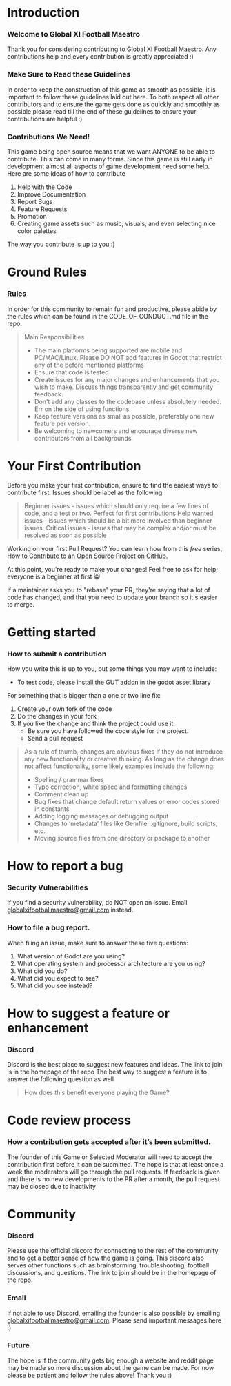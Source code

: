 # Introduction

### Welcome to Global XI Football Maestro 

Thank you for considering contributing to Global XI Football Maestro. Any contributions help and every contribution is greatly appreciated :)

### Make Sure to Read these Guidelines

In order to keep the construction of this game as smooth as possible, it is important to follow these guidelines laid out here. To both respect all other contributors and to ensure the game gets done as quickly and smoothly as possible please read till the end of these guidelines to ensure your contributions are helpful :)

### Contributions We Need!

This game being open source means that we want ANYONE to be able to contribute. This can come in many forms. Since this game is still early in development almost all aspects of game development need some help. Here are some ideas of how to contribute
1. Help with the Code
2. Improve Documentation
3. Report Bugs
4. Feature Requests
5. Promotion
6. Creating game assets such as music, visuals, and even selecting nice color palettes

The way you contribute is up to you :)


# Ground Rules
### Rules

In order for this community to remain fun and productive, please abide by the rules which can be found in the CODE_OF_CONDUCT.md file in the repo.

> Main Responsibilities
> * The main platforms being supported are mobile and PC/MAC/Linux. Please DO NOT add features in Godot that restrict any of the before mentioned platforms
> * Ensure that code is tested 
> * Create issues for any major changes and enhancements that you wish to make. Discuss things transparently and get community feedback.
> * Don't add any classes to the codebase unless absolutely needed. Err on the side of using functions.
> * Keep feature versions as small as possible, preferably one new feature per version.
> * Be welcoming to newcomers and encourage diverse new contributors from all backgrounds. 

# Your First Contribution
Before you make your first contribution, ensure to find the easiest ways to contribute first. Issues should be label as the following

> Beginner issues - issues which should only require a few lines of code, and a test or two. Perfect for first contributions
> Help wanted issues - issues which should be a bit more involved than beginner issues.
> Critical issues - issues that may be complex and/or must be resolved as soon as possible


Working on your first Pull Request? You can learn how from this *free* series, [How to Contribute to an Open Source Project on GitHub](https://egghead.io/series/how-to-contribute-to-an-open-source-project-on-github).



At this point, you're ready to make your changes! Feel free to ask for help; everyone is a beginner at first :smile_cat:

If a maintainer asks you to "rebase" your PR, they're saying that a lot of code has changed, and that you need to update your branch so it's easier to merge.

# Getting started
### How to submit a contribution
How you write this is up to you, but some things you may want to include:


* To test code, please install the GUT addon in the godot asset library


For something that is bigger than a one or two line fix:

1. Create your own fork of the code
2. Do the changes in your fork
3. If you like the change and think the project could use it:
    * Be sure you have followed the code style for the project.
    * Send a pull request



>As a rule of thumb, changes are obvious fixes if they do not introduce any new functionality or creative thinking. As long as the change does not affect functionality, some likely examples include the following:
>* Spelling / grammar fixes
>* Typo correction, white space and formatting changes
>* Comment clean up
>* Bug fixes that change default return values or error codes stored in constants
>* Adding logging messages or debugging output
>* Changes to ‘metadata’ files like Gemfile, .gitignore, build scripts, etc.
>* Moving source files from one directory or package to another

# How to report a bug
### Security Vulnerabilities
If you find a security vulnerability, do NOT open an issue. Email globalxifootballmaestro@gmail.com instead.

### How to file a bug report.


When filing an issue, make sure to answer these five questions:

1. What version of Godot are you using?
2. What operating system and processor architecture are you using?
3. What did you do?
4. What did you expect to see?
5. What did you see instead?

# How to suggest a feature or enhancement
### Discord

Discord is the best place to suggest new features and ideas. The link to join is in the homepage of the repo
The best way to suggest a feature is to answer the following question as well

> How does this benefit everyone playing the Game?


# Code review process
### How a contribution gets accepted after it’s been submitted.
The founder of this Game or Selected Moderator will need to accept the contribution first before it can be submitted. The hope is that at least once a week the moderators will go through the pull requests. 
If feedback is given and there is no new developments to the PR after a month, the pull request may be closed due to inactivity

# Community
### Discord 

Please use the official discord for connecting to the rest of the community and to get a better sense of how the game is going. This discord also serves other functions such as brainstorming, troubleshooting, football discussions, and questions. 
The link to join should be in the homepage of the repo. 

### Email

If not able to use Discord, emailing the founder is also possible by emailing globalxifootballmaestro@gmail.com. Please send important messages here :)

### Future
The hope is if the community gets big enough a website and reddit page may be made so more discussion about the game can be made. For now please be patient and follow the rules above! Thank you :)
